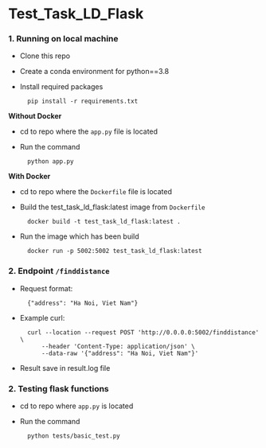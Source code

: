 # Test_Task_LD_Flask
### 1. Running on local machine
- Clone this repo
- Create a conda environment for python==3.8
- Install required packages

        pip install -r requirements.txt

**Without Docker**
- cd to repo where the `app.py` file is located
- Run the command

        python app.py

**With Docker**
- cd to repo where the `Dockerfile` file is located
- Build the test_task_ld_flask:latest image from `Dockerfile`

        docker build -t test_task_ld_flask:latest .

- Run the image which has been build

        docker run -p 5002:5002 test_task_ld_flask:latest

### 2. Endpoint `/finddistance`
- Request format:

        {"address": "Ha Noi, Viet Nam"}

- Example curl:

        curl --location --request POST 'http://0.0.0.0:5002/finddistance' \
            --header 'Content-Type: application/json' \
            --data-raw '{"address": "Ha Noi, Viet Nam"}'

- Result save in result.log file

### 2. Testing flask functions
- cd to repo where `app.py` is located
- Run the command

        python tests/basic_test.py
